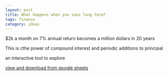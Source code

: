 ```yaml
---
layout: post
title: What happens when you save long term? 
tags: finance
category: ideas
---
```


$2k a month on 7% annual return becomes a million dollars in 20 years 

This is cthe power of compound interest and periodic additions to principal

an interactive tool to explore 

<a href="https://docs.google.com/spreadsheets/d/1hXEGmwQS4D5f_IrzXl7mdz46AfZhrU5KhxpcGf1JIGs/edit?usp=sharing" target="_blank">view and download from google sheets</a>